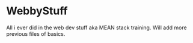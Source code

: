 # WebbyStuff
All i ever did in the web dev stuff aka MEAN stack training.
Will add more previous files of basics.
